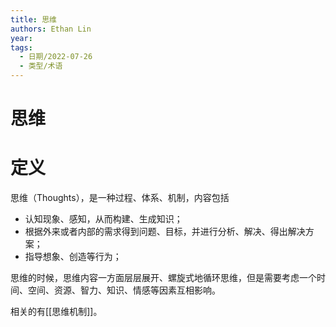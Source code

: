 ```yaml
---
title: 思维
authors: Ethan Lin
year:
tags:
  - 日期/2022-07-26 
  - 类型/术语 
---
```



# 思维







# 定义

思维（Thoughts），是一种过程、体系、机制，内容包括

- 认知现象、感知，从而构建、生成知识；
- 根据外来或者内部的需求得到问题、目标，并进行分析、解决、得出解决方案；
- 指导想象、创造等行为；

思维的时候，思维内容一方面层层展开、螺旋式地循环思维，但是需要考虑一个时间、空间、资源、智力、知识、情感等因素互相影响。

相关的有[[思维机制]]。

